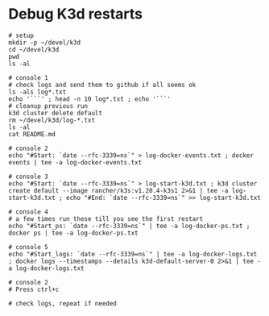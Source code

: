 # Debug K3d restarts

    # setup
    mkdir -p ~/devel/k3d
    cd ~/devel/k3d
    pwd
    ls -al

    # console 1
    # check logs and send them to github if all seems ok
    ls -als log*.txt
    echo '```' ; head -n 10 log*.txt ; echo '```'
    # cleanup previous run
    k3d cluster delete default
    rm ~/devel/k3d/log-*.txt
    ls -al
    cat README.md

    # console 2
    echo "#Start: `date --rfc-3339=ns`" > log-docker-events.txt ; docker events | tee -a log-docker-events.txt

    # console 3
    echo "#Start: `date --rfc-3339=ns`" > log-start-k3d.txt ; k3d cluster create default --image rancher/k3s:v1.20.4-k3s1 2>&1 | tee -a log-start-k3d.txt ; echo "#End: `date --rfc-3339=ns`" >> log-start-k3d.txt

    # console 4
    # a few times run these till you see the first restart
    echo "#Start_ps: `date --rfc-3339=ns`" | tee -a log-docker-ps.txt ; docker ps | tee -a log-docker-ps.txt

    # console 5
    echo "#Start_logs: `date --rfc-3339=ns`" | tee -a log-docker-logs.txt ; docker logs --timestamps --details k3d-default-server-0 2>&1 | tee -a log-docker-logs.txt

    # console 2
    # Press ctrl+c

    # check logs, repeat if needed
